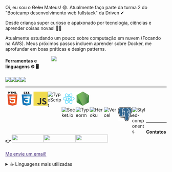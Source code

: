 Oi, eu sou o <strike>Goku</strike> Mateus! 😄. Atualmente faço parte da turma 2 do "Bootcamp desenvolvimento web fullstack" da Driven ✔

Desde criança super curioso e apaixonado por tecnologia, ciências e aprender coisas novas! 🧐🔎

Atualmente estudando um pouco sobre computação em nuvem (Focando na AWS). Meus próximos passos incluem aprender sobre Docker, me aprofundar em boas práticas e design patterns.

<img src="https://media.giphy.com/media/9rtpurjbqiqZXbBBet/giphy.gif" width="360px" align="right"/>

#### Ferramentas e linguagens :gear: 🖥️
<a href="https://github.com/mateuskuritza"> <img src="https://img.shields.io/badge/GitHub-100000?style=for-the-badge&logo=github&logoColor=white" align=left></a> <img src="https://img.shields.io/badge/Git-F05032?style=for-the-badge&logo=git&logoColor=white" align=left>
<p><img src="https://img.shields.io/badge/Windows-0078D6?style=for-the-badge&logo=windows&logoColor=white" align=left></p>
<img src="https://img.shields.io/badge/Ubuntu-E95420?style=for-the-badge&logo=ubuntu&logoColor=white" align=left>
<br>

---

<img align="left" alt="HTML5" width="44px" src="https://raw.githubusercontent.com/github/explore/80688e429a7d4ef2fca1e82350fe8e3517d3494d/topics/html/html.png" />
<img align="left" alt="CSS3" width="44px" src="https://raw.githubusercontent.com/github/explore/80688e429a7d4ef2fca1e82350fe8e3517d3494d/topics/css/css.png" />
<img align="left" alt="JavaScript" width="44px" src="https://raw.githubusercontent.com/github/explore/80688e429a7d4ef2fca1e82350fe8e3517d3494d/topics/javascript/javascript.png" />
<img align="left" alt="TypeScript" width="44px" src="https://image.flaticon.com/icons/png/512/919/919832.png" />
<img align="left" alt="React" width="44px" src="https://raw.githubusercontent.com/github/explore/80688e429a7d4ef2fca1e82350fe8e3517d3494d/topics/react/react.png" />
<img align="left" alt="Node.js" width="44px" src="https://raw.githubusercontent.com/github/explore/80688e429a7d4ef2fca1e82350fe8e3517d3494d/topics/nodejs/nodejs.png" />

<br></br>

<img align="left" alt="Socket.io" width="44px" src="https://e7.pngegg.com/pngimages/307/948/png-clipart-socket-io-node-js-javascript-network-socket-websocket-electrical-cable-angle-triangle.png"/>
<img align="left" alt="Typeorm" width="44px" src="https://avatars.githubusercontent.com/u/20165699?s=200&v=4" />
<img align="left" alt="Heroku" width="44px" src="https://cdn.svgporn.com/logos/heroku-icon.svg" />
<img align="left" alt="Vercel" width="44px" src="https://cdn.svgporn.com/logos/vercel-icon.svg" />
<img align="left" alt="PostgreSQL" width="44px" src="https://raw.githubusercontent.com/github/explore/80688e429a7d4ef2fca1e82350fe8e3517d3494d/topics/postgresql/postgresql.png" />
<img align="left" alt="Styled-components" width="44px" src="https://raw.githubusercontent.com/styled-components/brand/master/styled-components.png" />

<br>
<br>

---

#### Contatos 👉 <a target="_blank" href="https://api.whatsapp.com/send?phone=5542998043116"><img src="https://img.shields.io/badge/WhatsApp-25D366?style=for-the-badge&logo=whatsapp&logoColor=white" width="100px" height="25px"></a><a target="_blank" href="https://www.linkedin.com/in/mateuskuritza/"><img src="https://img.shields.io/badge/LinkedIn-0077B5?style=for-the-badge&logo=linkedin&logoColor=white" width="100px" height="25px"></a><a target="_blank" href="https://www.instagram.com/mateuskuritza/"><img src="https://img.shields.io/badge/Instagram-E4405F?style=for-the-badge&logo=instagram&logoColor=white" width="100px" height="25px"></a> 
<a tatarget="_blank" href="mailto:mateuskuritza@gmail.com?subject=Hello world" style="color: #472F7E;">Me envie um email!</a>

<details>
  <summary>☕ Linguagens mais utilizadas</summary>
<br>
<img align="left" alt="Top linguagens Mateus" src="https://github-readme-stats.vercel.app/api/top-langs/?username=mateuskuritza&theme=gruvbox" />

</details>
